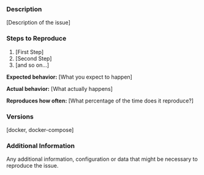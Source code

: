 <!--

Have you read Code of Conduct? By filing an Issue, you are expected to comply with it, including treating everyone with respect: https://github.com/intuit/unmazedboot/blob/master/.github/CODE_OF_CONDUCT.md

Have you read the CONTRIBUTING guide regarding submitting issues? https://github.com/intuit/unmazedboot/blob/master/.github/CONTRIBUTING.md

Do you want to ask a question? Are you looking for support? The Gitter channels are the best place to go: https://gitter.im/unmazedboot

-->

### Description

[Description of the issue]

### Steps to Reproduce

1. [First Step]
2. [Second Step]
3. [and so on...]

**Expected behavior:** [What you expect to happen]

**Actual behavior:** [What actually happens]

**Reproduces how often:** [What percentage of the time does it reproduce?]

### Versions

[docker, docker-compose]

### Additional Information

Any additional information, configuration or data that might be necessary to reproduce the issue.

